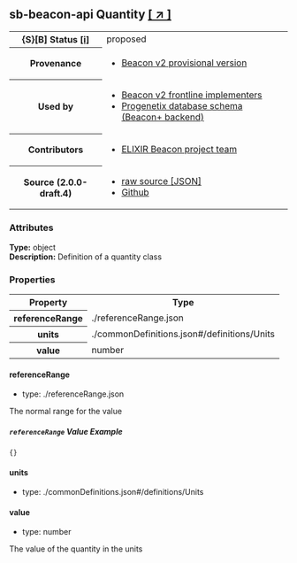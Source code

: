 
<div id="schema-header-title">
  <h2><span id="schema-header-title-project">sb-beacon-api</span> Quantity <a href="https://github.com/ga4gh-schemablocks/sb-beacon-api" target="_BLANK">[ &nearr; ]</a></h2>
</div>

<table id="schema-header-table">
<tr>
<th>{S}[B] Status <a href="https://schemablocks.org/about/sb-status-levels.html">[i]</a></th>
<td><div id="schema-header-status">proposed</div></td>
</tr>
<tr><th>Provenance</th><td><ul>
<li><a href="https://github.com/ga4gh-beacon/">Beacon v2 provisional version</a></li>
</ul></td></tr>
<tr><th>Used by</th><td><ul>
<li><a href="https://ga4gh-approval-service-registry.ega-archive.org">Beacon v2 frontline implementers</a></li>
<li><a href="https://docs.progenetix.org/beaconplus/">Progenetix database schema (Beacon+ backend)</a></li>
</ul></td></tr>


<!--more-->
<tr><th>Contributors</th><td><ul>
<li><a href="https://beacon-project.io/categories/people.html">ELIXIR Beacon project team</a></li>
</ul></td></tr>
<tr><th>Source (2.0.0-draft.4)</th><td><ul>
<li><a href="current/quantity.json" target="_BLANK">raw source [JSON]</a></li>
<li><a href="https://github.com/ga4gh-schemablocks/sb-beacon-api/blob/master/schemas/models/common/quantity.yaml" target="_BLANK">Github</a></li>
</ul></td></tr>
</table>

<div id="schema-attributes-title"><h3>Attributes</h3></div>

  
__Type:__ object  
__Description:__ Definition of a quantity class
### Properties

<table id="schema-properties-table">
<tr><th>Property</th><th>Type</th></tr>
<tr><th>referenceRange</th><td>./referenceRange.json</td></tr>
<tr><th>units</th><td>./commonDefinitions.json#/definitions/Units</td></tr>
<tr><th>value</th><td>number</td></tr>
</table>


#### referenceRange

* type: ./referenceRange.json

The normal range for the value

##### `referenceRange` Value Example  

```
{}
```

#### units

* type: ./commonDefinitions.json#/definitions/Units




#### value

* type: number

The value of the quantity in the units


